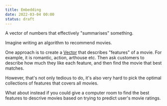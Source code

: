 ```yaml
---
title: Embedding
date: 2022-03-04 00:00
status: draft
---
```


A vector of numbers that effectively "summarises" something.

Imagine writing an algorithm to recommend movies.

One approach is to create a [Vector](vector.md) that describes "features" of a movie. For example, it is romantic, action, arthouse etc. Then ask customers to describe how much they like each feature, and then find the movie that best matches.

However, that's not only tedious to do, it's also very hard to pick the optimal collections of features that covers all movies.

What about instead if you could give a computer room to find the best features to descrive movies based on trying to predict user's movie ratings.